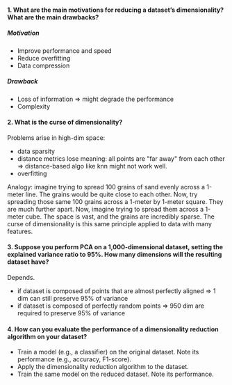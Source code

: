 #### 1. What are the main motivations for reducing a dataset’s dimensionality? What are the main drawbacks?
##### Motivation
- Improve performance and speed
- Reduce overfitting
- Data compression
##### Drawback
- Loss of information => might degrade the performance
- Complexity

#### 2. What is the curse of dimensionality?
Problems arise in high-dim space:
- data sparsity
- distance metrics lose meaning: all points are "far away" from each other => distance-based algo like knn might not work well.
- overfitting

Analogy: imagine trying to spread 100 grains of sand evenly across a 1-meter line. The grains would be quite close to each other. 
Now, try spreading those same 100 grains across a 1-meter by 1-meter square. They are much further apart.
Now, imagine trying to spread them across a 1-meter cube. The space is vast, and the grains are incredibly sparse.
The curse of dimensionality is this same principle applied to data with many features.

#### 3. Suppose you perform PCA on a 1,000-dimensional dataset, setting the explained variance ratio to 95%. How many dimensions will the resulting dataset have?
Depends.
- if dataset is composed of points that are almost perfectly aligned => 1 dim can still preserve 95% of variance
- if dataset is composed of perfectly random points => 950 dim are required to preserve 95% of variance

#### 4. How can you evaluate the performance of a dimensionality reduction algorithm on your dataset?
- Train a model (e.g., a classifier) on the original dataset. Note its performance (e.g., accuracy, F1-score).
- Apply the dimensionality reduction algorithm to the dataset.
- Train the same model on the reduced dataset. Note its performance.
